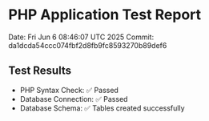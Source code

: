 # PHP Application Test Report
Date: Fri Jun  6 08:46:07 UTC 2025
Commit: da1dcda54ccc074fbf2d8fb9fc8593270b89def6

## Test Results
- PHP Syntax Check: ✅ Passed
- Database Connection: ✅ Passed
- Database Schema: ✅ Tables created successfully
